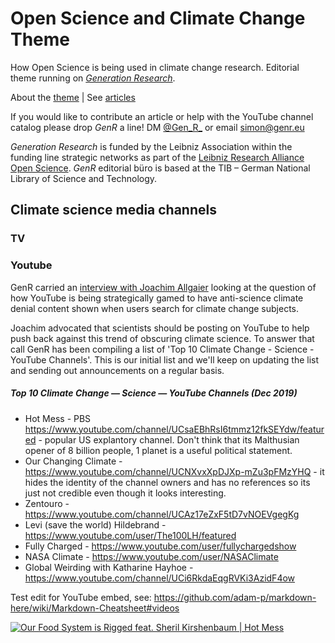 # Open Science and Climate Change Theme

How Open Science is being used in climate change research. Editorial theme running on *[Generation Research](https://genr.eu/)*. 

About the [theme](https://genr.eu/wp/open-science-and-climate-change-a-genr-theme/) | See [articles](https://genr.eu/wp/category/climate-change/)

If you would like to contribute an article or help with the YouTube channel catalog please drop *GenR* a line! DM [@Gen_R_](https://twitter.com/gen_r_) or email simon@genr.eu

*Generation Research* is funded by the Leibniz Association within the funding line strategic networks as part of the [Leibniz Research Alliance Open Science](https://www.leibniz-openscience.de/). *GenR* editorial büro is based at the TIB &ndash; German National Library of Science and Technology.

## Climate science media channels

### TV

### Youtube

GenR carried an [interview with Joachim Allgaier](https://genr.eu/wp/youtube-fix-your-ai-for-climate-change-an-invitation-to-an-open-dialogue/) looking at the question of how YouTube is being strategically gamed to have anti-science climate denial content shown when users search for climate change subjects. 

Joachim advocated that scientists should be posting on YouTube to help push back against this trend of obscuring climate science. To answer that call GenR has been compiling a list of 'Top 10 Climate Change - Science - YouTube Channels'. This is our initial list and we'll keep on updating the list and sending out announcements on a regular basis.

##### Top 10 Climate Change &mdash; Science &mdash; YouTube Channels (Dec 2019)

 - Hot Mess - PBS https://www.youtube.com/channel/UCsaEBhRsI6tmmz12fkSEYdw/featured - popular US explantory channel. Don't think that its Malthusian opener of 8 billion people, 1 planet is a useful political statement.
 - Our Changing Climate - https://www.youtube.com/channel/UCNXvxXpDJXp-mZu3pFMzYHQ - it hides the identity of the channel owners and has no references so its just not credible even though it looks interesting.
 - Zentouro - https://www.youtube.com/channel/UCAz17eZxF5tD7vNOEVgegKg
 - Levi (save the world) Hildebrand - https://www.youtube.com/user/The100LH/featured
 - Fully Charged - https://www.youtube.com/user/fullychargedshow
 - NASA Climate - https://www.youtube.com/user/NASAClimate
 - Global Weirding with Katharine Hayhoe - https://www.youtube.com/channel/UCi6RkdaEqgRVKi3AzidF4ow

Test edit for YouTube embed, see: https://github.com/adam-p/markdown-here/wiki/Markdown-Cheatsheet#videos

[![Our Food System is Rigged feat. Sheril Kirshenbaum | Hot Mess](http://img.youtube.com/vi/j80mWTQyjjs/0.jpg)](http://www.youtube.com/watch?v=j80mWTQyjjs)

